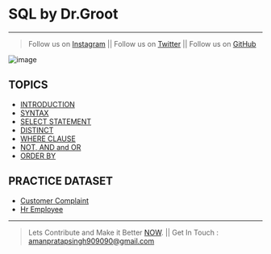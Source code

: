 # SQL by Dr.Groot
---
> Follow us on [Instagram](https://www.instagram.com/datascience.drgroot/) || 
> Follow us on [Twitter](https://twitter.com/DrGroot7) || 
> Follow us on [GitHub](https://github.com/Dr-Groot)

![image](https://user-images.githubusercontent.com/63160825/119977852-87f7c280-bfd6-11eb-9d5b-3ac93d7da166.png)

## TOPICS
+ [INTRODUCTION](intro.md)
+ [SYNTAX](syntax.md)
+ [SELECT STATEMENT](select.md)
+ [DISTINCT](selectdistinct.md)
+ [WHERE CLAUSE](where.md)
+ [NOT, AND and OR](andornot.md)
+ [ORDER BY](orderby.md)


## PRACTICE DATASET
+ [Customer Complaint](CustomerComplaint.csv)
+ [Hr Employee](hremployee.csv)

---
> Lets Contribute and Make it Better [NOW](https://github.com/Dr-Groot). || Get In Touch :  amanpratapsingh909090@gmail.com
